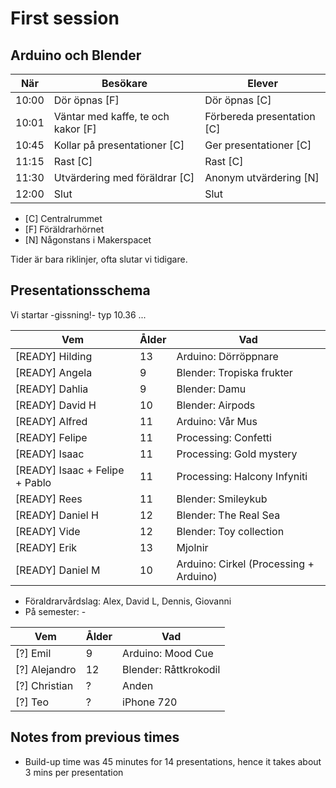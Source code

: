 # First session

## Arduino och Blender

När  |Besökare                           | Elever
-----|-----------------------------------|-----------------------
10:00|Dör öpnas [F]                      | Dör öpnas [C]
10:01|Väntar med kaffe, te och kakor [F] | Förbereda presentation [C]
10:45|Kollar på presentationer  [C]      | Ger presentationer  [C]
11:15|Rast [C]                           | Rast  [C]
11:30|Utvärdering med föräldrar [C]      | Anonym utvärdering [N]
12:00|Slut                               | Slut

* [C] Centralrummet
* [F] Föräldrarhörnet
* [N] Någonstans i Makerspacet

Tider är bara riklinjer, ofta slutar vi tidigare.

## Presentationsschema

Vi startar -gissning!- typ 10.36 ...

Vem                            |Ålder        |Vad
-------------------------------|-------------|----------------
[READY] Hilding                |13           |Arduino: Dörröppnare
[READY] Angela                 |9            |Blender: Tropiska frukter
[READY] Dahlia                 |9            |Blender: Damu
[READY] David H                |10           |Blender: Airpods
[READY] Alfred                 |11           |Arduino: Vår Mus
[READY] Felipe                 |11           |Processing: Confetti
[READY] Isaac                  |11           |Processing: Gold mystery
[READY] Isaac + Felipe + Pablo |11           |Processing: Halcony Infyniti
[READY] Rees                   |11           |Blender: Smileykub
[READY] Daniel H               |12           |Blender: The Real Sea
[READY] Vide                   |12           |Blender: Toy collection
[READY] Erik                  |13            |Mjolnir
[READY] Daniel M               |10           |Arduino: Cirkel (Processing + Arduino)

* Föraldrarvårdslag: Alex, David L, Dennis, Giovanni
* På semester: -

Vem                            |Ålder        |Vad
-------------------------------|-------------|----------------
[?] Emil                   |9            |Arduino: Mood Cue
[?] Alejandro              |12           |Blender: Råttkrokodil
[?] Christian             |?            |Anden
[?] Teo                   |?            |iPhone 720

## Notes from previous times

* Build-up time was 45 minutes for 14 presentations,
   hence it takes about 3 mins per presentation
